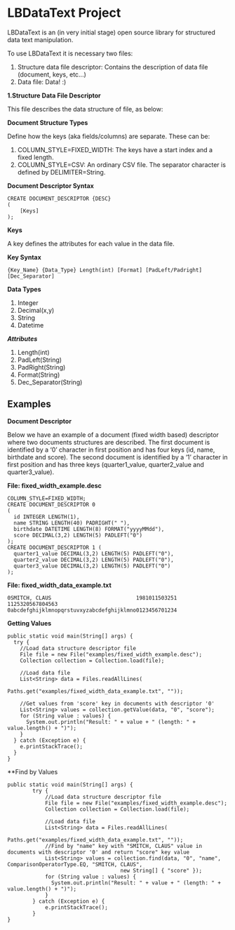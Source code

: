 # LBDataText Project
LBDataText is an (in very initial stage) open source library for structured data text manipulation.

To use LBDataText it is necessary two files:
1. Structure data file descriptor: Contains the description of data file (document, keys, etc...)
2. Data file: Data! :)

**1.Structure Data File Descriptor**

This file describes the data structure of file, as below:

**Document Structure Types**

Define how the keys (aka fields/columns) are separate. These can be:
1. COLUMN_STYLE=FIXED_WIDTH: The keys have a start index and a fixed length.
2. COLUMN_STYLE=CSV: An ordinary CSV file. The separator character is defined by DELIMITER=String.

**Document Descriptor Syntax**
```
CREATE DOCUMENT_DESCRIPTOR {DESC}
(
    [Keys]
);
```

**Keys**

A key defines the attributes for each value in the data file.

**Key Syntax**
```
{Key_Name} {Data_Type} Length(int) [Format] [PadLeft/Padright] [Dec_Separator]
```

**Data Types**
1. Integer
2. Decimal(x,y)
3. String
4. Datetime

***Attributes***
1. Length(int)
2. PadLeft(String)
3. PadRight(String)
4. Format(String)
5. Dec_Separator(String)

## Examples
**Document Descriptor**

Below we have an example of a document (fixed width based) descriptor where two documents structures are described. The first document is identified by a ‘0’ character in first position and has four keys (id, name, birthdate and score). The second document is identified by a ‘1’ character in first position and has three keys (quarter1_value, quarter2_value and quarter3_value).

**File: fixed_width_example.desc**
```
COLUMN_STYLE=FIXED_WIDTH;
CREATE DOCUMENT_DESCRIPTOR 0
(
  id INTEGER LENGTH(1),
  name STRING LENGTH(40) PADRIGHT(" "),
  birthdate DATETIME LENGTH(8) FORMAT("yyyyMMdd"),
  score DECIMAL(3,2) LENGTH(5) PADLEFT("0")
);
CREATE DOCUMENT_DESCRIPTOR 1 (
  quarter1_value DECIMAL(3,2) LENGTH(5) PADLEFT("0"),
  quarter2_value DECIMAL(3,2) LENGTH(5) PADLEFT("0"),
  quarter3_value DECIMAL(3,2) LENGTH(5) PADLEFT("0")
);
```
**File: fixed_width_data_example.txt**
```
0SMITCH, CLAUS                           1981011503251
1125320567804563
0abcdefghijklmnopqrstuvxyzabcdefghijklmno0123456701234
```
**Getting Values**
```
public static void main(String[] args) {
  try {
    //Load data structure descriptor file
    File file = new File("examples/fixed_width_example.desc");
    Collection collection = Collection.load(file);
        
    //Load data file
    List<String> data = Files.readAllLines(
                          Paths.get("examples/fixed_width_data_example.txt", ""));
            
    //Get values from 'score' key in documents with descriptor '0'
    List<String> values = collection.getValue(data, "0", "score");
    for (String value : values) {
      System.out.println("Result: " + value + " (length: " + value.length() + ")");
    }
  } catch (Exception e) {
    e.printStackTrace();
  }    
}
```
**Find by Values
```
public static void main(String[] args) {
		try {
			//Load data structure descriptor file
			File file = new File("examples/fixed_width_example.desc");
			Collection collection = Collection.load(file);

			//Load data file
			List<String> data = Files.readAllLines(
			                      Paths.get("examples/fixed_width_data_example.txt", ""));
			//Find by "name" key with "SMITCH, CLAUS" value in documents with descriptor '0' and return "score" key value
			List<String> values = collection.find(data, "0", "name", ComparisonOperatorType.EQ, "SMITCH, CLAUS",
                                    new String[] { "score" });
			for (String value : values) {
			  System.out.println("Result: " + value + " (length: " + value.length() + ")");
			}
		} catch (Exception e) {
			e.printStackTrace();
		}
}
```
